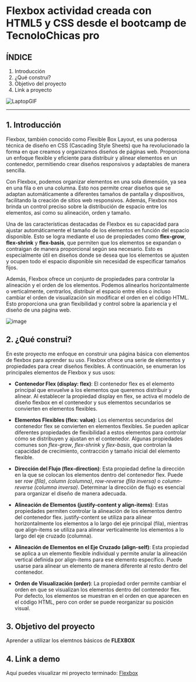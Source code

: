 # Flexbox actividad creada con HTML5 y CSS desde el bootcamp de TecnoloChicas pro

## ÍNDICE

1. Introducción 
2. ¿Qué construí? 
3. Objetivo del proyecto 
4. Link a proyecto

![LaptopGIF](https://github.com/ItsMich24/FlexboxActividad/assets/135682047/17e2efb5-c760-4648-b0c8-40fef7f1c8af)


****
## 1. Introducción
Flexbox, también conocido como Flexible Box Layout, es una poderosa técnica de diseño en CSS (Cascading Style Sheets) que ha revolucionado la forma en que creamos y organizamos diseños de páginas web. Proporciona un enfoque flexible y eficiente para distribuir y alinear elementos en un contenedor, permitiendo crear diseños responsivos y adaptables de manera sencilla.

Con Flexbox, podemos organizar elementos en una sola dimensión, ya sea en una fila o en una columna. Esto nos permite crear diseños que se adaptan automáticamente a diferentes tamaños de pantalla y dispositivos, facilitando la creación de sitios web responsivos. Además, Flexbox nos brinda un control preciso sobre la distribución de espacio entre los elementos, así como su alineación, orden y tamaño.

Una de las características destacadas de Flexbox es su capacidad para ajustar automáticamente el tamaño de los elementos en función del espacio disponible. Esto se logra mediante el uso de propiedades como **flex-grow**, **flex-shrink** y **flex-basis**, que permiten que los elementos se expandan o contraigan de manera proporcional según sea necesario. Esto es especialmente útil en diseños donde se desea que los elementos se ajusten y ocupen todo el espacio disponible sin necesidad de especificar tamaños fijos.

Además, Flexbox ofrece un conjunto de propiedades para controlar la alineación y el orden de los elementos. Podemos alinearlos horizontalmente o verticalmente, centrarlos, distribuir el espacio entre ellos o incluso cambiar el orden de visualización sin modificar el orden en el código HTML. Esto proporciona una gran flexibilidad y control sobre la apariencia y el diseño de una página web.

![image](https://github.com/ItsMich24/FlexboxActividad/assets/135682047/32704caa-0bd7-421f-a427-1be029e6a047)

## 2. ¿Qué construí?
En este proyecto me enfoque en construir una página básica con elementos de flexbox para aprender su uso.
Flexbox ofrece una serie de elementos y propiedades para crear diseños flexibles. A continuación, se enumeran los principales elementos de Flexbox y sus usos:

* **Contenedor Flex (display: flex)**: El contenedor flex es el elemento principal que envuelve a los elementos que queremos distribuir y alinear. Al establecer la propiedad display en flex, se activa el modelo de diseño flexbox en el contenedor y sus elementos secundarios se convierten en elementos flexibles.

* **Elementos Flexibles (flex: value)**: Los elementos secundarios del contenedor flex se convierten en elementos flexibles. Se pueden aplicar diferentes propiedades de flexibilidad a estos elementos para controlar cómo se distribuyen y ajustan en el contenedor. Algunas propiedades comunes son *flex-grow*, *flex-shrink* y *flex-basis*, que controlan la capacidad de crecimiento, contracción y tamaño inicial del elemento flexible.

* **Dirección del Flujo (flex-direction)**: Esta propiedad define la dirección en la que se colocan los elementos dentro del contenedor flex. Puede ser *row (fila)*, *column (columna)*, *row-reverse (fila inversa)* o *column-reverse (columna inversa)*. Determinar la dirección de flujo es esencial para organizar el diseño de manera adecuada.

* **Alineación de Elementos (justify-content y align-items)**: Estas propiedades permiten controlar la alineación de los elementos dentro del contenedor flex. justify-content se utiliza para alinear horizontalmente los elementos a lo largo del eje principal (fila), mientras que align-items se utiliza para alinear verticalmente los elementos a lo largo del eje cruzado (columna).

* **Alineación de Elementos en el Eje Cruzado (align-self)**: Esta propiedad se aplica a un elemento flexible individual y permite anular la alineación vertical definida por align-items para ese elemento específico. Puede usarse para alinear un elemento de manera diferente al resto dentro del contenedor.

* **Orden de Visualización (order)**: La propiedad order permite cambiar el orden en que se visualizan los elementos dentro del contenedor flex. Por defecto, los elementos se muestran en el orden en que aparecen en el código HTML, pero con order se puede reorganizar su posición visual.


## 3. Objetivo del proyecto
Aprender a utilizar los elemtnos básicos de **FLEXBOX**

## 4. Link a demo
Aquí puedes visualizar mi proyecto terminado: [Flexbox](https://heroic-centaur-424d8e.netlify.app/)
